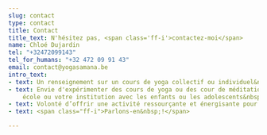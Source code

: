 ```yaml
---
slug: contact
type: contact
title: Contact
title_text: N'hésitez pas, <span class='ff-i'>contactez-moi</span>
name: Chloé Dujardin
tel: "+32472099143"
tel_for_humans: "+32 472 09 91 43"
email: contact@yogasamana.be
intro_text:
- text: Un renseignement sur un cours de yoga collectif ou individuel&nbsp;?
- text: Envie d'expérimenter des cours de yoga ou des cour de méditation dans votre
    école ou votre institution avec les enfants ou les adolescents&nbsp;?
- text: Volonté d’offrir une activité ressourçante et énergisante pour votre équipe&nbsp;?
- text: <span class="ff-i">Parlons-en&nbsp;!</span>

---
```

